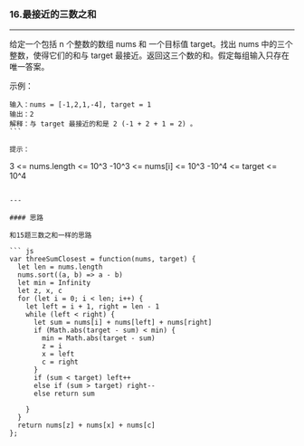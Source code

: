 ### 16.最接近的三数之和

---

给定一个包括 n 个整数的数组 nums 和 一个目标值 target。找出 nums 中的三个整数，使得它们的和与 target 最接近。返回这三个数的和。假定每组输入只存在唯一答案。

示例：
```
输入：nums = [-1,2,1,-4], target = 1
输出：2
解释：与 target 最接近的和是 2 (-1 + 2 + 1 = 2) 。
``` 

提示：
```
3 <= nums.length <= 10^3
-10^3 <= nums[i] <= 10^3
-10^4 <= target <= 10^4
```

---

#### 思路

和15题三数之和一样的思路

``` js
var threeSumClosest = function(nums, target) {
  let len = nums.length
  nums.sort((a, b) => a - b)
  let min = Infinity
  let z, x, c
  for (let i = 0; i < len; i++) {
    let left = i + 1, right = len - 1
    while (left < right) {
      let sum = nums[i] + nums[left] + nums[right]
      if (Math.abs(target - sum) < min) {
        min = Math.abs(target - sum)
        z = i
        x = left
        c = right
      }
      if (sum < target) left++
      else if (sum > target) right--
      else return sum
      
    }
  }
  return nums[z] + nums[x] + nums[c]
};
```
